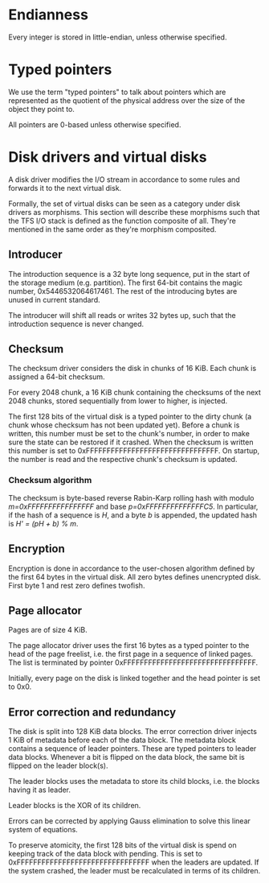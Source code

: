 # Endianness

Every integer is stored in little-endian, unless otherwise specified.

# Typed pointers

We use the term "typed pointers" to talk about pointers which are represented as the quotient of the physical address over the size of the object they point to.

All pointers are 0-based unless otherwise specified.

# Disk drivers and virtual disks

A disk driver modifies the I/O stream in accordance to some rules and forwards it to the next virtual disk.

Formally, the set of virtual disks can be seen as a category under disk drivers as morphisms. This section will describe these morphisms such that the TFS I/O stack is defined as the function composite of all. They're mentioned in the same order as they're morphism composited.

## Introducer

The introduction sequence is a 32 byte long sequence, put in the start of the storage medium (e.g. partition). The first 64-bit contains the magic number, 0x5446532064617461. The rest of the introducing bytes are unused in current standard.

The introducer will shift all reads or writes 32 bytes up, such that the introduction sequence is never changed.

## Checksum

The checksum driver considers the disk in chunks of 16 KiB. Each chunk is assigned a 64-bit checksum.

For every 2048 chunk, a 16 KiB chunk containing the checksums of the next 2048 chunks, stored sequentially from lower to higher, is injected.

The first 128 bits of the virtual disk is a typed pointer to the dirty chunk (a chunk whose checksum has not been updated yet). Before a chunk is written, this number must be set to the chunk's number, in order to make sure the state can be restored if it crashed. When the checksum is written this number is set to 0xFFFFFFFFFFFFFFFFFFFFFFFFFFFFFFFF. On startup, the number is read and the respective chunk's checksum is updated.

### Checksum algorithm

The checksum is byte-based reverse Rabin-Karp rolling hash with modulo _m=0xFFFFFFFFFFFFFFFF_ and base _p=0xFFFFFFFFFFFFFFC5_. In particular, if the hash of a sequence is _H_, and a byte _b_ is appended, the updated hash is _H' = (pH + b) % m_.

## Encryption

Encryption is done in accordance to the user-chosen algorithm defined by the first 64 bytes in the virtual disk. All zero bytes defines unencrypted disk. First byte 1 and rest zero defines twofish.

## Page allocator

Pages are of size 4 KiB.

The page allocator driver uses the first 16 bytes as a typed pointer to the head of the page freelist, i.e. the first page in a sequence of linked pages. The list is terminated by pointer 0xFFFFFFFFFFFFFFFFFFFFFFFFFFFFFFFF.

Initially, every page on the disk is linked together and the head pointer is set to 0x0.

## Error correction and redundancy

The disk is split into 128 KiB data blocks. The error correction driver injects 1 KiB of metadata before each of the data block. The metadata block contains a sequence of leader pointers. These are typed pointers to leader data blocks. Whenever a bit is flipped on the data block, the same bit is flipped on the leader block(s).

The leader blocks uses the metadata to store its child blocks, i.e. the blocks having it as leader.

Leader blocks is the XOR of its children.

Errors can be corrected by applying Gauss elimination to solve this linear system of equations.

To preserve atomicity, the first 128 bits of the virtual disk is spend on keeping track of the data block with pending. This is set to 0xFFFFFFFFFFFFFFFFFFFFFFFFFFFFFFFF when the leaders are updated. If the system crashed, the leader must be recalculated in terms of its children.
